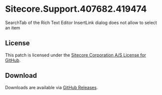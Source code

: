 # Sitecore.Support.407682.419474
SearchTab of the Rich Text Editor InsertLink dialog does not allow to select an item

## License  
This patch is licensed under the [Sitecore Corporation A/S License for GitHub](https://github.com/sitecoresupport/Sitecore.Support.407682.419474/blob/master/LICENSE).  

## Download  
Downloads are available via [GitHub Releases](https://github.com/sitecoresupport/Sitecore.Support.407682.419474/releases).  
